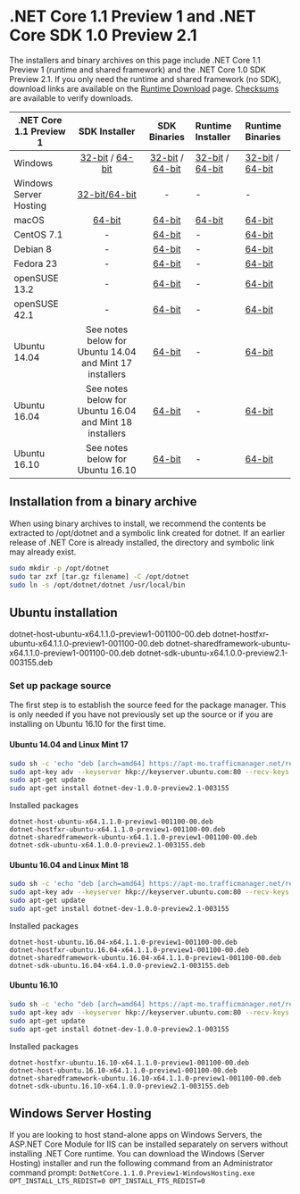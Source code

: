 # .NET Core 1.1 Preview 1 and .NET Core SDK 1.0 Preview 2.1

The installers and binary archives on this page include .NET Core 1.1 Preview 1 (runtime and shared framework) and the .NET Core 1.0 SDK Preview 2.1. If you only need the runtime and shared framework (no SDK), download links are available on the [Runtime Download](https://github.com/dotnet/core/blob/master/release-notes/preview-runtime-download.md) page. [Checksums](https://dotnetcli.blob.core.windows.net/dotnet/checksums/1.1-Preview-1-SDK-Preview-2.1-3155-SHA.txt) are available to verify downloads.

| .NET Core 1.1 Preview 1 | SDK Installer                                        | SDK Binaries                                        | Runtime Installer | Runtime Binaries |
| ----------------------- | :----------------------------------------------: | :----------------------------------------------:|:--|:--|
| Windows                 | [32-bit](https://go.microsoft.com/fwlink/?LinkID=831458) / [64-bit](https://go.microsoft.com/fwlink/?LinkID=831453)  | [32-bit](https://go.microsoft.com/fwlink/?LinkID=831474) / [64-bit](https://go.microsoft.com/fwlink/?LinkID=831469) | [32-bit](https://go.microsoft.com/fwlink/?LinkID=831452) / [64-bit](https://go.microsoft.com/fwlink/?LinkID=831444) | [32-bit](https://go.microsoft.com/fwlink/?LinkID=831483) / [64-bit](https://go.microsoft.com/fwlink/?LinkID=831476) |
| Windows Server Hosting  | [32-bit/64-bit](https://go.microsoft.com/fwlink/?linkid=832756) | - | - | - |
| macOS                   | [64-bit](https://go.microsoft.com/fwlink/?LinkID=831445)  | [64-bit](https://go.microsoft.com/fwlink/?LinkID=831486) | [64-bit](https://go.microsoft.com/fwlink/?LinkID=831446) | [64-bit](https://go.microsoft.com/fwlink/?LinkID=831486) |
| CentOS 7.1              | -                                                         | [64-bit](https://go.microsoft.com/fwlink/?LinkID=831470) | - | [64-bit](https://go.microsoft.com/fwlink/?LinkID=831487) |
| Debian 8                | -                                                         | [64-bit](https://go.microsoft.com/fwlink/?LinkID=831481) | - | [64-bit](https://go.microsoft.com/fwlink/?LinkID=831477) |
| Fedora 23               | -                                                         | [64-bit](https://go.microsoft.com/fwlink/?LinkID=831489) | - | [64-bit](https://go.microsoft.com/fwlink/?LinkID=831484) |
| openSUSE 13.2           | -                                                         | [64-bit](https://go.microsoft.com/fwlink/?LinkID=831491) | - | [64-bit](https://go.microsoft.com/fwlink/?LinkID=831491) |
| openSUSE 42.1           | -                                                         | [64-bit](https://go.microsoft.com/fwlink/?LinkID=831478) | - | [64-bit](https://go.microsoft.com/fwlink/?LinkID=831475) |
| Ubuntu 14.04            | See notes below for Ubuntu 14.04 and Mint 17 installers   | [64-bit](https://go.microsoft.com/fwlink/?LinkID=831488) | - | [64-bit](https://go.microsoft.com/fwlink/?LinkID=831468) |
| Ubuntu 16.04            | See notes below for Ubuntu 16.04 and Mint 18 installers   | [64-bit](https://go.microsoft.com/fwlink/?LinkID=831471) | - | [64-bit](https://go.microsoft.com/fwlink/?LinkID=831482) |
| Ubuntu 16.10            | See notes below for Ubuntu 16.10                          | [64-bit](https://go.microsoft.com/fwlink/?LinkID=831479) | - | [64-bit](https://go.microsoft.com/fwlink/?LinkID=831490) |

## Installation from a binary archive

When using binary archives to install, we recommend the contents be extracted to /opt/dotnet and a symbolic link created for dotnet. If an earlier release of .NET Core is already installed, the directory and symbolic link may already exist.

```bash
sudo mkdir -p /opt/dotnet
sudo tar zxf [tar.gz filename] -C /opt/dotnet
sudo ln -s /opt/dotnet/dotnet /usr/local/bin
```

## Ubuntu installation

dotnet-host-ubuntu-x64.1.1.0-preview1-001100-00.deb
dotnet-hostfxr-ubuntu-x64.1.1.0-preview1-001100-00.deb
dotnet-sharedframework-ubuntu-x64.1.1.0-preview1-001100-00.deb
dotnet-sdk-ubuntu-x64.1.0.0-preview2.1-003155.deb


### Set up package source

The first step is to establish the source feed for the package manager. This is only needed if you have not previously set up the source or if you are installing on Ubuntu 16.10 for the first time.

#### Ubuntu 14.04 and Linux Mint 17

```bash
sudo sh -c 'echo "deb [arch=amd64] https://apt-mo.trafficmanager.net/repos/dotnet-release/ trusty main" > /etc/apt/sources.list.d/dotnetdev.list'
sudo apt-key adv --keyserver hkp://keyserver.ubuntu.com:80 --recv-keys 417A0893
sudo apt-get update
sudo apt-get install dotnet-dev-1.0.0-preview2.1-003155
```

Installed packages

```
dotnet-host-ubuntu-x64.1.1.0-preview1-001100-00.deb
dotnet-hostfxr-ubuntu-x64.1.1.0-preview1-001100-00.deb
dotnet-sharedframework-ubuntu-x64.1.1.0-preview1-001100-00.deb
dotnet-sdk-ubuntu-x64.1.0.0-preview2.1-003155.deb
```

#### Ubuntu 16.04 and Linux Mint 18

```bash
sudo sh -c 'echo "deb [arch=amd64] https://apt-mo.trafficmanager.net/repos/dotnet-release/ xenial main" > /etc/apt/sources.list.d/dotnetdev.list'
sudo apt-key adv --keyserver hkp://keyserver.ubuntu.com:80 --recv-keys 417A0893
sudo apt-get update
sudo apt-get install dotnet-dev-1.0.0-preview2.1-003155
```

Installed packages

```
dotnet-host-ubuntu.16.04-x64.1.1.0-preview1-001100-00.deb
dotnet-hostfxr-ubuntu.16.04-x64.1.1.0-preview1-001100-00.deb
dotnet-sharedframework-ubuntu.16.04-x64.1.1.0-preview1-001100-00.deb
dotnet-sdk-ubuntu.16.04-x64.1.0.0-preview2.1-003155.deb
```

#### Ubuntu 16.10

```bash
sudo sh -c 'echo "deb [arch=amd64] https://apt-mo.trafficmanager.net/repos/dotnet-release/ yakkety main" > /etc/apt/sources.list.d/dotnetdev.list'
sudo apt-key adv --keyserver hkp://keyserver.ubuntu.com:80 --recv-keys 417A0893
sudo apt-get update
sudo apt-get install dotnet-dev-1.0.0-preview2.1-003155
```

Installed packages

```
dotnet-hostfxr-ubuntu.16.10-x64.1.1.0-preview1-001100-00.deb
dotnet-host-ubuntu.16.10-x64.1.1.0-preview1-001100-00.deb
dotnet-sharedframework-ubuntu.16.10-x64.1.1.0-preview1-001100-00.deb
dotnet-sdk-ubuntu.16.10-x64.1.0.0-preview2.1-003155.deb
```

## Windows Server Hosting
If you are looking to host stand-alone apps on Windows Servers, the ASP.NET Core Module for IIS can be installed separately on servers without installing .NET Core runtime. You can download the Windows (Server Hosting) installer and run the following command from an Administrator command prompt:
``DotNetCore.1.1.0.Preview1-WindowsHosting.exe OPT_INSTALL_LTS_REDIST=0 OPT_INSTALL_FTS_REDIST=0``
